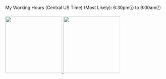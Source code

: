 My Working Hours (Central US Time) (Most Likely):
6:30pm🕟 to 9:00am🕖

<div>
  <a href="https://github.com/DanielLMcGuire">
  <img height="180em" src="https://github-readme-stats.vercel.app/api?username=DanielLMcGuire&show_icons=true&theme=dark&include_all_commits=true&count_private=true"/>
  <img height="180em" src="https://github-readme-stats.vercel.app/api/top-langs/?username=DanielLMcGuire&layout=compact&langs_count=8&theme=dark"/>
</div>

<!---
Hi, I'm Guessing You Came Here By Accident?
--->
